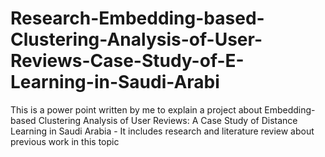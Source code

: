 # Research-Embedding-based-Clustering-Analysis-of-User-Reviews-Case-Study-of-E-Learning-in-Saudi-Arabi
This is a power point written by me to explain a project about Embedding-based Clustering Analysis of User Reviews: A Case Study of Distance Learning in Saudi Arabia - It includes research and literature review about previous work in this topic
